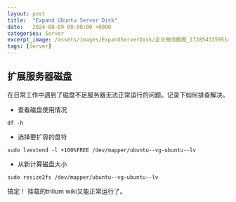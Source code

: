 ```yaml
---
layout: post
title:  "Expand Ubuntu Server Disk"
date:   2024-08-09 00:00:00 +0000
categories: Server 
excerpt_image: /assets/images/ExpandServerDisk/企业微信截图_17285433595141.png
tags: [Server]
---
```


## 扩展服务器磁盘
在日常工作中遇到了磁盘不足服务器无法正常运行的问题。记录下如何排查解决。

- 查看磁盘使用情况

```shell
df -h 
```

- 选择要扩容的盘符

```shell
sudo lvextend -l +100%FREE /dev/mapper/ubuntu--vg-ubuntu--lv
```

- 从新计算磁盘大小

```shell
sudo resize2fs /dev/mapper/ubuntu--vg-ubuntu--lv 
```

搞定！ 挂载的trilium wiki又能正常运行了。